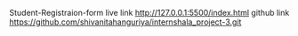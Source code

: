 Student-Registraion-form
live link http://127.0.0.1:5500/index.html
github link https://github.com/shivanitahanguriya/internshala_project-3.git
